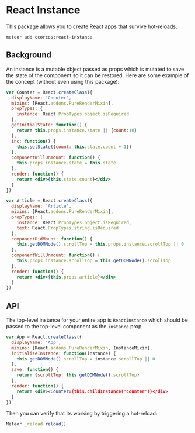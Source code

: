# React Instance

This package allows you to create React apps that survive hot-reloads.

    meteor add ccorcos:react-instance

## Background

An instance is a mutable object passed as props which is mutated to save the state of
the component so it can be restored. Here are some example of the concept (without
even using this package):

```jsx
var Counter = React.createClass({
  displayName: 'Counter',
  mixins: [React.addons.PureRenderMixin],
  propTypes: {
    instance: React.PropTypes.object.isRequired
  },
  getInitialState: function() {
    return this.props.instance.state || {count:10}
  },
  inc: function() {
    this.setState({count: this.state.count + 1})
  },
  componentWillUnmount: function() {
    this.props.instance.state = this.state
  },
  render: function() {
    return <div>{this.state.count}</div>
  }
})

var Article = React.createClass({
  displayName: 'Article',
  mixins: [React.addons.PureRenderMixin],
  propTypes: {
    instance: React.PropTypes.object.isRequired,
    text: React.PropTypes.string.isRequired
  },
  componentDidMount: function() {
    this.getDOMNode().scrollTop = this.props.instance.scrollTop || 0
  },
  componentWillUnmount: function() {
    this.props.instance.scrollTop = this.getDOMNode().scrollTop
  },
  render: function() {
    return <div>{this.props.article}</div>
  }
})
```

## API

The top-level instance for your entire app is `ReactInstance` which should be
passed to the top-level component as the `instance` prop.

```jsx
var App = React.createClass({
  displayName: 'App',
  mixins: [React.addons.PureRenderMixin, InstanceMixin],
  initializeInstance: function(instance) {
    this.getDOMNode().scrollTop = instance.scrollTop || 0
  },
  save: function() {
    return {scrollTop: this.getDOMNode().scrollTop}
  },
  render: function() {
    return <div><Counter={this.childInstance('counter')}</div>
  }
})
```

Then you can verify that its working by triggering a hot-reload:

```js
Meteor._reload.reload()
```
